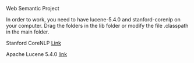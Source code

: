 Web Semantic Project

In order to work, you need to have lucene-5.4.0 and stanford-corenlp on your computer. Drag the folders in the lib folder or modify the file .classpath in the main folder.

Stanford CoreNLP [Link](http://nlp.stanford.edu/software/stanford-corenlp-full-2015-12-09.zip)

Apache Lucene 5.4.0 [link](http://apache.panu.it/lucene/java/5.4.0)
